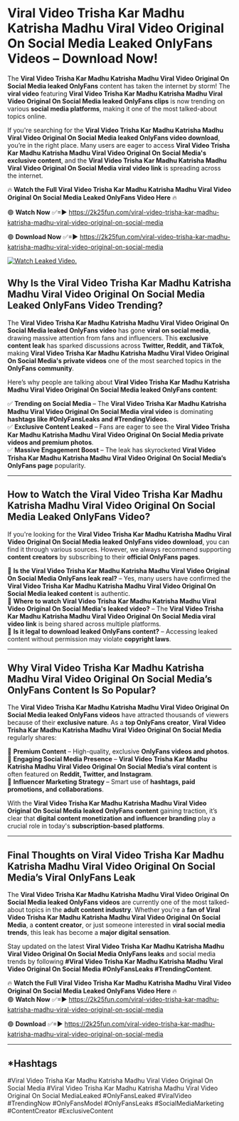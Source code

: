 # Viral Video Trisha Kar Madhu Katrisha Madhu Viral Video Original On Social Media Leaked OnlyFans Videos – Download Now!

The **Viral Video Trisha Kar Madhu Katrisha Madhu Viral Video Original On Social Media leaked OnlyFans** content has taken the internet by storm! The **viral video** featuring **Viral Video Trisha Kar Madhu Katrisha Madhu Viral Video Original On Social Media leaked OnlyFans clips** is now trending on various **social media platforms**, making it one of the most talked-about topics online.  

If you're searching for the **Viral Video Trisha Kar Madhu Katrisha Madhu Viral Video Original On Social Media leaked OnlyFans video download**, you’re in the right place. Many users are eager to access **Viral Video Trisha Kar Madhu Katrisha Madhu Viral Video Original On Social Media's exclusive content**, and the **Viral Video Trisha Kar Madhu Katrisha Madhu Viral Video Original On Social Media viral video link** is spreading across the internet.  

🔥 **Watch the Full Viral Video Trisha Kar Madhu Katrisha Madhu Viral Video Original On Social Media Leaked OnlyFans Video Here** 🔥  

🟢 **Watch Now** ✅=► https://2k25fun.com/viral-video-trisha-kar-madhu-katrisha-madhu-viral-video-original-on-social-media

🟢 **Download Now** ✅=► https://2k25fun.com/viral-video-trisha-kar-madhu-katrisha-madhu-viral-video-original-on-social-media

[![Watch Leaked Video.](https://miro.medium.com/v2/resize:fit:828/format:webp/1*cilzJN44JGOrTw9NJCrNHA.gif "Watch Leaked Video")](https://2k25fun.com/viral-video-trisha-kar-madhu-katrisha-madhu-viral-video-original-on-social-media)

## **Why Is the Viral Video Trisha Kar Madhu Katrisha Madhu Viral Video Original On Social Media Leaked OnlyFans Video Trending?**  

The **Viral Video Trisha Kar Madhu Katrisha Madhu Viral Video Original On Social Media leaked OnlyFans video** has gone **viral on social media**, drawing massive attention from fans and influencers. This **exclusive content leak** has sparked discussions across **Twitter, Reddit, and TikTok**, making **Viral Video Trisha Kar Madhu Katrisha Madhu Viral Video Original On Social Media's private videos** one of the most searched topics in the **OnlyFans community**.  

Here’s why people are talking about **Viral Video Trisha Kar Madhu Katrisha Madhu Viral Video Original On Social Media leaked OnlyFans content**:  

✅ **Trending on Social Media** – The **Viral Video Trisha Kar Madhu Katrisha Madhu Viral Video Original On Social Media viral video** is dominating **hashtags like #OnlyFansLeaks and #TrendingVideos**.  
✅ **Exclusive Content Leaked** – Fans are eager to see the **Viral Video Trisha Kar Madhu Katrisha Madhu Viral Video Original On Social Media private videos and premium photos**.  
✅ **Massive Engagement Boost** – The leak has skyrocketed **Viral Video Trisha Kar Madhu Katrisha Madhu Viral Video Original On Social Media’s OnlyFans page** popularity.  

---

## **How to Watch the Viral Video Trisha Kar Madhu Katrisha Madhu Viral Video Original On Social Media Leaked OnlyFans Video?**  

If you're looking for the **Viral Video Trisha Kar Madhu Katrisha Madhu Viral Video Original On Social Media leaked OnlyFans video download**, you can find it through various sources. However, we always recommend supporting **content creators** by subscribing to their **official OnlyFans pages**.  

🔹 **Is the Viral Video Trisha Kar Madhu Katrisha Madhu Viral Video Original On Social Media OnlyFans leak real?** – Yes, many users have confirmed the **Viral Video Trisha Kar Madhu Katrisha Madhu Viral Video Original On Social Media leaked content** is authentic.  
🔹 **Where to watch Viral Video Trisha Kar Madhu Katrisha Madhu Viral Video Original On Social Media's leaked video?** – The **Viral Video Trisha Kar Madhu Katrisha Madhu Viral Video Original On Social Media viral video link** is being shared across multiple platforms.  
🔹 **Is it legal to download leaked OnlyFans content?** – Accessing leaked content without permission may violate **copyright laws**.  

---

## **Why Viral Video Trisha Kar Madhu Katrisha Madhu Viral Video Original On Social Media’s OnlyFans Content Is So Popular?**  

The **Viral Video Trisha Kar Madhu Katrisha Madhu Viral Video Original On Social Media leaked OnlyFans videos** have attracted thousands of viewers because of their **exclusive nature**. As a **top OnlyFans creator**, **Viral Video Trisha Kar Madhu Katrisha Madhu Viral Video Original On Social Media** regularly shares:  

📌 **Premium Content** – High-quality, exclusive **OnlyFans videos and photos**.  
📌 **Engaging Social Media Presence** – **Viral Video Trisha Kar Madhu Katrisha Madhu Viral Video Original On Social Media’s viral content** is often featured on **Reddit, Twitter, and Instagram**.  
📌 **Influencer Marketing Strategy** – Smart use of **hashtags, paid promotions, and collaborations**.  

With the **Viral Video Trisha Kar Madhu Katrisha Madhu Viral Video Original On Social Media leaked OnlyFans content** gaining traction, it’s clear that **digital content monetization and influencer branding** play a crucial role in today's **subscription-based platforms**.  

---

## **Final Thoughts on Viral Video Trisha Kar Madhu Katrisha Madhu Viral Video Original On Social Media’s Viral OnlyFans Leak**  

The **Viral Video Trisha Kar Madhu Katrisha Madhu Viral Video Original On Social Media leaked OnlyFans videos** are currently one of the most talked-about topics in the **adult content industry**. Whether you're a **fan of Viral Video Trisha Kar Madhu Katrisha Madhu Viral Video Original On Social Media**, a **content creator**, or just someone interested in **viral social media trends**, this leak has become a **major digital sensation**.  

Stay updated on the latest **Viral Video Trisha Kar Madhu Katrisha Madhu Viral Video Original On Social Media OnlyFans leaks** and social media trends by following **#Viral Video Trisha Kar Madhu Katrisha Madhu Viral Video Original On Social Media #OnlyFansLeaks #TrendingContent**.  

🔥 **Watch the Full Viral Video Trisha Kar Madhu Katrisha Madhu Viral Video Original On Social Media Leaked OnlyFans Video Here** 🔥  
🟢 **Watch Now** ✅=► https://2k25fun.com/viral-video-trisha-kar-madhu-katrisha-madhu-viral-video-original-on-social-media

🟢 **Download** ✅=► https://2k25fun.com/viral-video-trisha-kar-madhu-katrisha-madhu-viral-video-original-on-social-media

---

## *Hashtags
#Viral Video Trisha Kar Madhu Katrisha Madhu Viral Video Original On Social Media #Viral Video Trisha Kar Madhu Katrisha Madhu Viral Video Original On Social MediaLeaked #OnlyFansLeaked #ViralVideo #TrendingNow #OnlyFansModel #OnlyFansLeaks #SocialMediaMarketing #ContentCreator #ExclusiveContent  